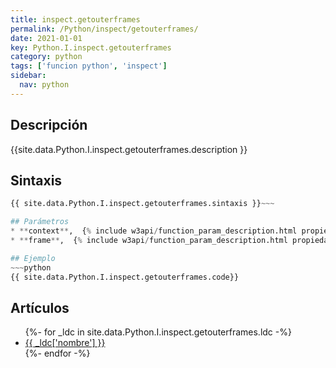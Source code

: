 ```yaml
---
title: inspect.getouterframes
permalink: /Python/inspect/getouterframes/
date: 2021-01-01
key: Python.I.inspect.getouterframes
category: python
tags: ['funcion python', 'inspect']
sidebar: 
  nav: python
---
```


## Descripción
{{site.data.Python.I.inspect.getouterframes.description }}

## Sintaxis
~~~python
{{ site.data.Python.I.inspect.getouterframes.sintaxis }}~~~

## Parámetros
* **context**,  {% include w3api/function_param_description.html propiedad=site.data.Python.I.inspect.getouterframes valor="context" %}
* **frame**,  {% include w3api/function_param_description.html propiedad=site.data.Python.I.inspect.getouterframes valor="frame" %}

## Ejemplo
~~~python
{{ site.data.Python.I.inspect.getouterframes.code}}
~~~

## Artículos
<ul>
{%- for _ldc in site.data.Python.I.inspect.getouterframes.ldc -%}
   <li>
       <a href="{{_ldc['url'] }}">{{ _ldc['nombre'] }}</a>
   </li>
{%- endfor -%}
</ul>
